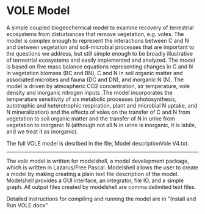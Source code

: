 # VOLE Model

A simple coupled biogeochemical model to examine recovery of terrestrial ecosystems from disturbances that remove vegetation, e.g. voles.  The model is complex enough to represent the interactions between C and N and between vegetation and soil-microbial processes that are important to the questions we address, but still simple enough to be broadly illustrative of terrestrial ecosystems and easily implemented and analyzed. The model is based on five mass balance equations representing changes in C and N in vegetation biomass (BC and BN), C and N in soil organic matter and associated microbes and fauna (DC and DN), and inorganic N (N). The model is driven by atmospheric CO2 concentration, air temperature, vole density and inorganic nitrogen inputs .The model incorporates the temperature sensitivity of six metabolic processes (photosynthesis, autotrophic and heterotrophic respiration, plant and microbial N uptake, and N mineralization) and the effects of voles on the transfer of C and N from vegetation to soil organic matter and the transfer of N in urine from vegetation to inorganic N (although not all N in urine is inorganic, it is labile, and we treat it as inorganic). 

The full VOLE model is desribed in the file, Model descriptionVole V4.txt. 

--------------------------------------------------------------------------

The vole model is written for modelshell, a model develepment package, which is written in Lazarus/Free Pascal. Modelshell allows the user to create a model by making creating a plain text file description of the model. Modelshell provides a GUI interface, an integrator, file IO, and a simple graph. All output files created by modelshell are comma delimited text files.

Detailed instructions for compiling and running the model are in "Install and Run VOLE.docx"
